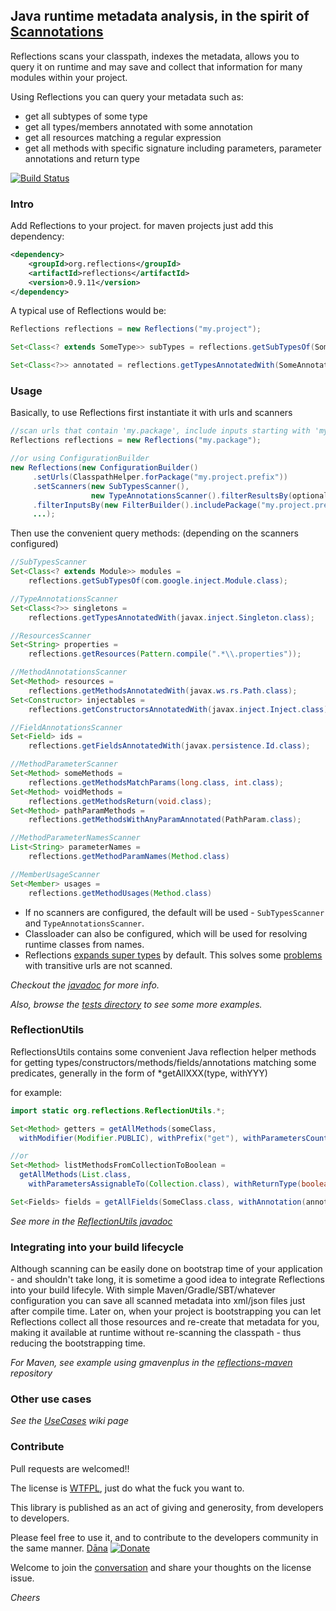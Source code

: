 ## Java runtime metadata analysis, in the spirit of [Scannotations](http://bill.burkecentral.com/2008/01/14/scanning-java-annotations-at-runtime/)

Reflections scans your classpath, indexes the metadata, allows you to query it on runtime and may save and collect that information for many modules within your project.

Using Reflections you can query your metadata such as:
  * get all subtypes of some type
  * get all types/members annotated with some annotation
  * get all resources matching a regular expression
  * get all methods with specific signature including parameters, parameter annotations and return type

[![Build Status](https://travis-ci.org/ronmamo/reflections.svg?branch=master)](https://travis-ci.org/ronmamo/reflections)

### Intro
Add Reflections to your project. for maven projects just add this dependency:
```xml
<dependency>
    <groupId>org.reflections</groupId>
    <artifactId>reflections</artifactId>
    <version>0.9.11</version>
</dependency>
```

A typical use of Reflections would be:
```java
Reflections reflections = new Reflections("my.project");

Set<Class<? extends SomeType>> subTypes = reflections.getSubTypesOf(SomeType.class);

Set<Class<?>> annotated = reflections.getTypesAnnotatedWith(SomeAnnotation.class);
```

### Usage
Basically, to use Reflections first instantiate it with urls and scanners

```java
//scan urls that contain 'my.package', include inputs starting with 'my.package', use the default scanners
Reflections reflections = new Reflections("my.package");

//or using ConfigurationBuilder
new Reflections(new ConfigurationBuilder()
     .setUrls(ClasspathHelper.forPackage("my.project.prefix"))
     .setScanners(new SubTypesScanner(), 
                  new TypeAnnotationsScanner().filterResultsBy(optionalFilter), ...),
     .filterInputsBy(new FilterBuilder().includePackage("my.project.prefix"))
     ...);
```
Then use the convenient query methods: (depending on the scanners configured)

```java
//SubTypesScanner
Set<Class<? extends Module>> modules = 
    reflections.getSubTypesOf(com.google.inject.Module.class);
```
```java
//TypeAnnotationsScanner 
Set<Class<?>> singletons = 
    reflections.getTypesAnnotatedWith(javax.inject.Singleton.class);
```
```java
//ResourcesScanner
Set<String> properties = 
    reflections.getResources(Pattern.compile(".*\\.properties"));
```
```java
//MethodAnnotationsScanner
Set<Method> resources =
    reflections.getMethodsAnnotatedWith(javax.ws.rs.Path.class);
Set<Constructor> injectables = 
    reflections.getConstructorsAnnotatedWith(javax.inject.Inject.class);
```
```java
//FieldAnnotationsScanner
Set<Field> ids = 
    reflections.getFieldsAnnotatedWith(javax.persistence.Id.class);
```
```java
//MethodParameterScanner
Set<Method> someMethods =
    reflections.getMethodsMatchParams(long.class, int.class);
Set<Method> voidMethods =
    reflections.getMethodsReturn(void.class);
Set<Method> pathParamMethods =
    reflections.getMethodsWithAnyParamAnnotated(PathParam.class);
```
```java
//MethodParameterNamesScanner
List<String> parameterNames = 
    reflections.getMethodParamNames(Method.class)
```
```java
//MemberUsageScanner
Set<Member> usages = 
    reflections.getMethodUsages(Method.class)
```

  * If no scanners are configured, the default will be used - `SubTypesScanner` and `TypeAnnotationsScanner`. 
  * Classloader can also be configured, which will be used for resolving runtime classes from names.
  * Reflections [expands super types](http://ronmamo.github.io/reflections/org/reflections/Reflections.html#expandSuperTypes()) by default. This solves some [problems](https://github.com/ronmamo/reflections/issues/65#issuecomment-95036047) with transitive urls are not scanned. 

*Checkout the [javadoc](http://ronmamo.github.io/reflections/index.html?org/reflections/Reflections.html) for more info.* 

*Also, browse the [tests directory](https://github.com/ronmamo/reflections/tree/master/src/test/java/org/reflections) to see some more examples.*

### ReflectionUtils
ReflectionsUtils contains some convenient Java reflection helper methods for getting types/constructors/methods/fields/annotations matching some predicates, generally in the form of *getAllXXX(type, withYYY)

for example:

```java
import static org.reflections.ReflectionUtils.*;

Set<Method> getters = getAllMethods(someClass,
  withModifier(Modifier.PUBLIC), withPrefix("get"), withParametersCount(0));

//or
Set<Method> listMethodsFromCollectionToBoolean = 
  getAllMethods(List.class,
    withParametersAssignableTo(Collection.class), withReturnType(boolean.class));

Set<Fields> fields = getAllFields(SomeClass.class, withAnnotation(annotation), withTypeAssignableTo(type));
```

*See more in the [ReflectionUtils javadoc](http://ronmamo.github.io/reflections/index.html?org/reflections/ReflectionUtils.html)*

### Integrating into your build lifecycle
Although scanning can be easily done on bootstrap time of your application - and shouldn't take long, it is sometime a good idea to integrate Reflections into your build lifecyle.
With simple Maven/Gradle/SBT/whatever configuration you can save all scanned metadata into xml/json files just after compile time. 
Later on, when your project is bootstrapping you can let Reflections collect all those resources and re-create that metadata for you, 
making it available at runtime without re-scanning the classpath - thus reducing the bootstrapping time.

*For Maven, see example using gmavenplus in the [reflections-maven](https://github.com/ronmamo/reflections-maven/) repository*

### Other use cases
*See the [UseCases](https://github.com/ronmamo/reflections/blob/gh-pages/UseCases.md) wiki page*

### Contribute
Pull requests are welcomed!!

The license is [WTFPL](http://www.wtfpl.net/), just do what the fuck you want to. 

This library is published as an act of giving and generosity, from developers to developers. 

Please feel free to use it, and to contribute to the developers community in the same manner. [Dāna](http://en.wikipedia.org/wiki/D%C4%81na)
[![Donate](https://www.paypalobjects.com/en_US/i/btn/btn_donate_SM.gif)](https://www.paypal.com/cgi-bin/webscr?cmd=_s-xclick&hosted_button_id=WLN75KYSR6HAY) 

Welcome to join the [conversation](https://github.com/ronmamo/reflections/issues/159) and share your thoughts on the license issue.

_Cheers_
